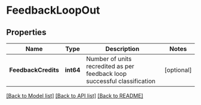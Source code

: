 # FeedbackLoopOut

## Properties
Name | Type | Description | Notes
------------ | ------------- | ------------- | -------------
**FeedbackCredits** | **int64** | Number of units recredited as per feedback loop successful classification | [optional] 

[[Back to Model list]](../README.md#documentation-for-models) [[Back to API list]](../README.md#documentation-for-api-endpoints) [[Back to README]](../README.md)


